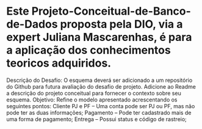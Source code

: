 # Este Projeto-Conceitual-de-Banco-de-Dados proposta pela DIO, via a expert Juliana Mascarenhas, é para a aplicação dos conhecimentos teoricos adquiridos.
Descrição do Desafio: O esquema deverá ser adicionado a um repositório do Github para futura avaliação do desafio de projeto. Adicione ao Readme a descrição do projeto conceitual para fornecer o contexto sobre seu esquema.  Objetivo: Refine o modelo apresentado acrescentando os seguintes pontos:  Cliente PJ e PF – Uma conta pode ser PJ ou PF, mas não pode ter as duas informações; Pagamento – Pode ter cadastrado mais de uma forma de pagamento; Entrega – Possui status e código de rastreio;
